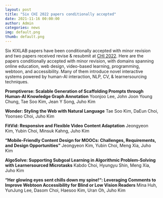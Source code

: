 ```yaml
---
layout: post
title: "Six CHI 2022 papers conditionally accepted"
date: 2021-11-16 00:00:00
author: Admin
categories: news
img: default.png
thumb: default.png
---
```


Six KIXLAB papers have been conditionally accepted with minor revision and two papers received revise & resubmit at <a href="https://chi2022.acm.org/">CHI 2022</a>. Here are the papers conditionally accepted with minor revision, with domains spanning online education, web design, video-based learning, programming, webtoon, and accessibility. Many of them introduce novel interactive systems powered by human-AI interaction, NLP, CV, & learnersourcing techniques.

**Promptiverse: Scalable Generation of Scaffolding Prompts through Human-AI Knowledge Graph Annotation**
Yoonjoo Lee, John Joon Young Chung, Tae Soo Kim, Jean Y Song, Juho Kim

**Wonder: Styling the Web with Natural Language**
Tae Soo Kim, DaEun Choi, Yoonseo Choi, Juho Kim

**FitVid: Responsive and Flexible Video Content Adaptation**
Jeongyeon Kim, Yubin Choi, Minsuk Kahng, Juho Kim

**“Mobile-Friendly Content Design for MOOCs: Challenges, Requirements, and Design Opportunities”**
Jeongyeon Kim, Yubin Choi, Meng Xia, Juho Kim

**AlgoSolve: Supporting Subgoal Learning in Algorithmic Problem-Solving with Learnersourced Microtasks**
Kabdo Choi, Hyungyu Shin, Meng Xia, Juho Kim

**“Her glowing eyes sent chills down my spine!“: Leveraging Comments to Improve Webtoon Accessibility for Blind or Low Vision Readers**
Mina Huh, YunJung Lee, Dasom Choi, Haesoo Kim, Uran Oh, Juho Kim
